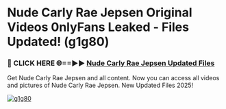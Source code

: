 # Nude Carly Rae Jepsen Original Videos 0nlyFans Leaked - Files Updated! (g1g80)

<h3>🔴 CLICK HERE 🌐==►► <a href="https://tinyurl.com/5h6xmrr3" rel="nofollow">Nude Carly Rae Jepsen Updated Files</a></h3>

Get Nude Carly Rae Jepsen and all content. Now you can access all videos and pictures of Nude Carly Rae Jepsen. New Updated Files 2025!

[![g1g80](https://i.imgur.com/KVD873Z.gif)](https://tinyurl.com/5h6xmrr3)
